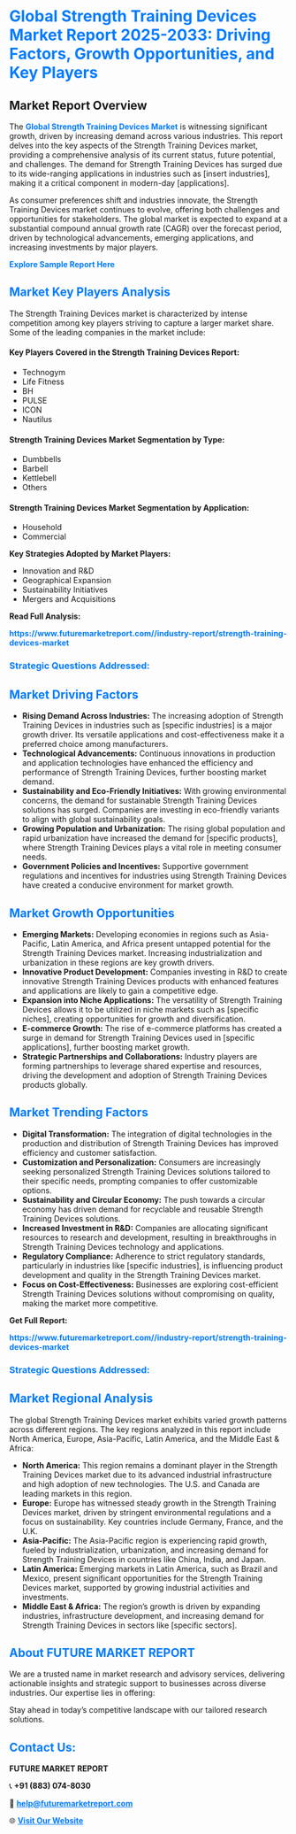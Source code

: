 <h1 style="color: #007BFF;">Global Strength Training Devices Market Report 2025-2033: Driving Factors, Growth Opportunities, and Key Players</h1>

<section id="overview">
<h2>Market Report Overview</h2>
<p>The <a href="https://www.futuremarketreport.com//industry-report/strength-training-devices-market" style="color: #007BFF; text-decoration: none;"><strong>Global Strength Training Devices Market</strong></a> is witnessing significant growth, driven by increasing demand across various industries. This report delves into the key aspects of the Strength Training Devices market, providing a comprehensive analysis of its current status, future potential, and challenges. The demand for Strength Training Devices has surged due to its wide-ranging applications in industries such as [insert industries], making it a critical component in modern-day [applications].</p>
<p>As consumer preferences shift and industries innovate, the Strength Training Devices market continues to evolve, offering both challenges and opportunities for stakeholders. The global market is expected to expand at a substantial compound annual growth rate (CAGR) over the forecast period, driven by technological advancements, emerging applications, and increasing investments by major players.</p>
</section>

<section id="overview">
<p><a href="https://www.futuremarketreport.com//request-sample/reportId=88102" style="color: #007BFF; text-decoration: none;"><strong>Explore Sample Report Here</strong></a></p>
</section>

<section id="key-players">
<h2 style="color: #007BFF;">Market Key Players Analysis</h2>
<p>The Strength Training Devices market is characterized by intense competition among key players striving to capture a larger market share. Some of the leading companies in the market include:</p>
<h4>Key Players Covered in the Strength Training Devices Report:</h4>
<ul><li>Technogym</li><li>Life Fitness</li><li>BH</li><li>PULSE</li><li>ICON</li><li>Nautilus</li></ul>
<h4>Strength Training Devices Market Segmentation by Type:</h4>
<ul><li>Dumbbells</li><li>Barbell</li><li>Kettlebell</li><li>Others</li></ul>

<h4>Strength Training Devices Market Segmentation by Application:</h4>
<ul><li>Household</li><li>Commercial</li></ul>
<p><strong>Key Strategies Adopted by Market Players:</strong></p>
<ul>
<li>Innovation and R&D</li>
<li>Geographical Expansion</li>
<li>Sustainability Initiatives</li>
<li>Mergers and Acquisitions</li>
</ul>
</section>

<section>
<p><strong>Read Full Analysis: </strong></p><a href="https://www.futuremarketreport.com//industry-report/strength-training-devices-market" style="color: #007BFF; text-decoration: none;"><strong>https://www.futuremarketreport.com//industry-report/strength-training-devices-market</strong></a>
<h3 style="color: #007BFF;">Strategic Questions Addressed:</h3>
</section>

<section id="driving-factors">
<h2 style="color: #007BFF;">Market Driving Factors</h2>
<ul>
<li><strong>Rising Demand Across Industries:</strong> The increasing adoption of Strength Training Devices in industries such as [specific industries] is a major growth driver. Its versatile applications and cost-effectiveness make it a preferred choice among manufacturers.</li>
<li><strong>Technological Advancements:</strong> Continuous innovations in production and application technologies have enhanced the efficiency and performance of Strength Training Devices, further boosting market demand.</li>
<li><strong>Sustainability and Eco-Friendly Initiatives:</strong> With growing environmental concerns, the demand for sustainable Strength Training Devices solutions has surged. Companies are investing in eco-friendly variants to align with global sustainability goals.</li>
<li><strong>Growing Population and Urbanization:</strong> The rising global population and rapid urbanization have increased the demand for [specific products], where Strength Training Devices plays a vital role in meeting consumer needs.</li>
<li><strong>Government Policies and Incentives:</strong> Supportive government regulations and incentives for industries using Strength Training Devices have created a conducive environment for market growth.</li>
</ul>
</section>

<section id="growth-opportunities">
<h2 style="color: #007BFF;">Market Growth Opportunities</h2>
<ul>
<li><strong>Emerging Markets:</strong> Developing economies in regions such as Asia-Pacific, Latin America, and Africa present untapped potential for the Strength Training Devices market. Increasing industrialization and urbanization in these regions are key growth drivers.</li>
<li><strong>Innovative Product Development:</strong> Companies investing in R&D to create innovative Strength Training Devices products with enhanced features and applications are likely to gain a competitive edge.</li>
<li><strong>Expansion into Niche Applications:</strong> The versatility of Strength Training Devices allows it to be utilized in niche markets such as [specific niches], creating opportunities for growth and diversification.</li>
<li><strong>E-commerce Growth:</strong> The rise of e-commerce platforms has created a surge in demand for Strength Training Devices used in [specific applications], further boosting market growth.</li>
<li><strong>Strategic Partnerships and Collaborations:</strong> Industry players are forming partnerships to leverage shared expertise and resources, driving the development and adoption of Strength Training Devices products globally.</li>
</ul>
</section>

<section id="trending-factors">
<h2 style="color: #007BFF;">Market Trending Factors</h2>
<ul>
<li><strong>Digital Transformation:</strong> The integration of digital technologies in the production and distribution of Strength Training Devices has improved efficiency and customer satisfaction.</li>
<li><strong>Customization and Personalization:</strong> Consumers are increasingly seeking personalized Strength Training Devices solutions tailored to their specific needs, prompting companies to offer customizable options.</li>
<li><strong>Sustainability and Circular Economy:</strong> The push towards a circular economy has driven demand for recyclable and reusable Strength Training Devices solutions.</li>
<li><strong>Increased Investment in R&D:</strong> Companies are allocating significant resources to research and development, resulting in breakthroughs in Strength Training Devices technology and applications.</li>
<li><strong>Regulatory Compliance:</strong> Adherence to strict regulatory standards, particularly in industries like [specific industries], is influencing product development and quality in the Strength Training Devices market.</li>
<li><strong>Focus on Cost-Effectiveness:</strong> Businesses are exploring cost-efficient Strength Training Devices solutions without compromising on quality, making the market more competitive.</li>
</ul>
</section>

<section>
<p><strong>Get Full Report: </strong></p><a href="https://www.futuremarketreport.com//industry-report/strength-training-devices-market" style="color: #007BFF; text-decoration: none;"><strong>https://www.futuremarketreport.com//industry-report/strength-training-devices-market</strong></a>
<h3 style="color: #007BFF;">Strategic Questions Addressed:</h3>
</section>


<section id="regional-analysis">
<h2 style="color: #007BFF;">Market Regional Analysis</h2>
<p>The global Strength Training Devices market exhibits varied growth patterns across different regions. The key regions analyzed in this report include North America, Europe, Asia-Pacific, Latin America, and the Middle East & Africa:</p>
<ul>
<li><strong>North America:</strong> This region remains a dominant player in the Strength Training Devices market due to its advanced industrial infrastructure and high adoption of new technologies. The U.S. and Canada are leading markets in this region.</li>
<li><strong>Europe:</strong> Europe has witnessed steady growth in the Strength Training Devices market, driven by stringent environmental regulations and a focus on sustainability. Key countries include Germany, France, and the U.K.</li>
<li><strong>Asia-Pacific:</strong> The Asia-Pacific region is experiencing rapid growth, fueled by industrialization, urbanization, and increasing demand for Strength Training Devices in countries like China, India, and Japan.</li>
<li><strong>Latin America:</strong> Emerging markets in Latin America, such as Brazil and Mexico, present significant opportunities for the Strength Training Devices market, supported by growing industrial activities and investments.</li>
<li><strong>Middle East & Africa:</strong> The region’s growth is driven by expanding industries, infrastructure development, and increasing demand for Strength Training Devices in sectors like [specific sectors].</li>
</ul>
</section>

<footer>
<h2 style="color: #007BFF;">About FUTURE MARKET REPORT</h2>
<p>We are a trusted name in market research and advisory services, delivering actionable insights and strategic support to businesses across diverse industries. Our expertise lies in offering:</p>

<p>Stay ahead in today’s competitive landscape with our tailored research solutions.</p>

<h2 style="color: #007BFF;">Contact Us:</h2>
<p><strong>FUTURE MARKET REPORT</strong></p>
<p>📞 <strong>+91 (883) 074-8030</strong></p>
<p>📧 <strong><a href="mailto:help@futuremarketreport.com" style="color: #007BFF;">help@futuremarketreport.com</a></strong></p>
<p>🌐 <strong><a href="https://www.futuremarketreport.com/" style="color: #007BFF;">Visit Our Website</a></strong></p>
</footer>